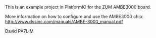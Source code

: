 This is an example project in PlatformIO for the ZUM AMBE3000 board.

More information on how to configure and use the AMBE3000 chip: http://www.dvsinc.com/manuals/AMBE-3000_manual.pdf

David PA7LIM
